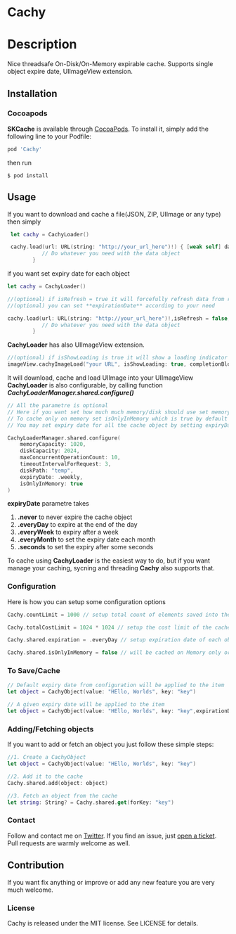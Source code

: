 # Cachy

# Description
 
Nice threadsafe On-Disk/On-Memory expirable cache. Supports single object expire date, UIImageView extension.

## Installation

### Cocoapods

**SKCache** is available through [CocoaPods](http://cocoapods.org). To install
it, simply add the following line to your Podfile:

```ruby
pod 'Cachy'
```
then run 
```
$ pod install
```

## Usage
If you want to download and cache a file(JSON, ZIP, UIImage or any type) then simply

```swift
 let cachy = CachyLoader()

 cachy.load(url: URL(string: "http://your_url_here")!) { [weak self] data, _ in
           // Do whatever you need with the data object
        }
```
if you want set expiry date for each object 

```swift
let cachy = CachyLoader()

//(optional) if isRefresh = true it will forcefully refresh data from remote server
//(optional) you can set **expirationDate** according to your need

cachy.load(url: URL(string: "http://your_url_here")!,isRefresh = false,expirationDate = ExpiryDate.everyDay.expiryDate()) { [weak self] data, _ in
           // Do whatever you need with the data object
        }
```

**CachyLoader** has also UIImageView extension.

```swift
//(optional) if isShowLoading is true it will show a loading indicator
imageView.cachyImageLoad("your URL", isShowLoading: true, completionBlock: { _, _ in })
```

It will download, cache and load UIImage into your UIImageView
**CachyLoader** is also configurable, by calling function ***CachyLoaderManager.shared.configure()***

```swift
// All the parametre is optional
// Here if you want set how much much memory/disk should use set memoryCapacity, diskCapacity
// To cache only on memory set isOnlyInMemory which is true by default
// You may set expiry date for all the cache object by setting expiryDate

CachyLoaderManager.shared.configure(
	memoryCapacity: 1020, 
	diskCapacity: 2024, 
	maxConcurrentOperationCount: 10, 
	timeoutIntervalForRequest: 3,
	diskPath: "temp", 
	expiryDate: .weekly, 
	isOnlyInMemory: true
)
```

**expiryDate** parametre takes

1. **.never** to never expire the cache object
2. **.everyDay** to expire at the end of the day
3. **.everyWeek** to expiry after a week
4. **.everyMonth** to set the expiry date each month
5. **.seconds** to set the expiry after some seconds 


To cache using **CachyLoader** is the easiest way to do, but if you want manage your caching, sycning and threading **Cachy** also supports that.

### Configuration

Here is how you can setup some configuration options

```swift
Cachy.countLimit = 1000 // setup total count of elements saved into the cache

Cachy.totalCostLimit = 1024 * 1024 // setup the cost limit of the cache

Cachy.shared.expiration = .everyDay // setup expiration date of each object in the cache

Cachy.shared.isOnlyInMemory = false // will be cached on Memory only or both

```

### To Save/Cache
```swift
// Default expiry date from configuration will be applied to the item
let object = CachyObject(value: "HEllo, Worlds", key: "key")

// A given expiry date will be applied to the item
let object = CachyObject(value: "HEllo, Worlds", key: "key",expirationDate: ExpiryDate.everyDay.expiryDate())
```

### Adding/Fetching objects

If you want to add or fetch an object you just follow these simple steps:

```swift
//1. Create a CachyObject
let object = CachyObject(value: "HEllo, Worlds", key: "key")

//2. Add it to the cache
Cachy.shared.add(object: object)

//3. Fetch an object from the cache
let string: String? = Cachy.shared.get(forKey: "key")
```

### Contact

Follow and contact me on [Twitter](http://twitter.com/sameesadman). If you find an issue, just [open a ticket](https://github.com/sadmansamee/Cachy/issues/new). Pull requests are warmly welcome as well.

## Contribution

If you want fix anything or improve or add any new feature you are very much welcome.

### License

Cachy is released under the MIT license. See LICENSE for details.


